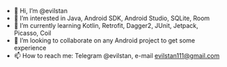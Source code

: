 - 👋 Hi, I’m @evilstan
- 👀 I’m interested in Java, Android SDK, Android Studio, SQLite, Room
- 🌱 I’m currently learning Kotlin, Retrofit, Dagger2, JUnit, Jetpack, Picasso, Coil
- 💞️ I’m looking to collaborate on any Android project to get some experience
- 📫 How to reach me: Telegram @evilstan, e-mail evilstan111@gmail.com

<!---
evilstan/evilstan is a ✨ special ✨ repository because its `README.md` (this file) appears on your GitHub profile.
You can click the Preview link to take a look at your changes.
--->

